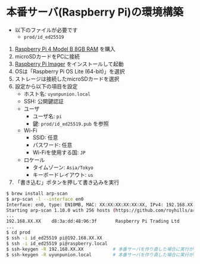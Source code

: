 # 本番サーバ(Raspberry Pi)の環境構築

- 以下のファイルが必要です
    - `prod/id_ed25519`

1. [Raspberry Pi 4 Model B 8GB RAM](https://www.raspberrypi.com/products/raspberry-pi-4-model-b/?variant=raspberry-pi-4-model-b-8gb) を購入
1. microSDカードをPCに接続
1. [Raspberry Pi Imager](https://www.raspberrypi.com/software/) をインストールして起動
1. OSは「Raspberry Pi OS Lite (64-bit)」を選択
1. ストレージは接続したmicroSDカードを選択
1. 設定から以下の項目を設定
    - ホスト名: `uyunpunion.local`
    - SSH: 公開鍵認証
    - ユーザ
        - ユーザ名: `pi`
        - 鍵: `prod/id_ed25519.pub` を参照
    - Wi-Fi
        - SSID: 任意
        - パスワード: 任意
        - Wi-Fiを使用する国: `JP`
    - ロケール
        - タイムゾーン: `Asia/Tokyo`
        - キーボードレイアウト: `us`
1. 「書き込む」ボタンを押して書き込みを実行

```bash
$ brew install arp-scan
$ arp-scan -l --interface en0
Interface: en0, type: EN10MB, MAC: XX:XX:XX:XX:XX:XX, IPv4: 192.168.XX.XX
Starting arp-scan 1.10.0 with 256 hosts (https://github.com/royhills/arp-scan)
...
192.168.XX.XX    d8:3a:dd:48:96:3f       Raspberry Pi Trading Ltd
...
$ cd prod
$ ssh -i id_ed25519 pi@192.168.XX.XX
$ ssh -i id_ed25519 pi@raspberry.local
$ ssh-keygen -R 192.168.XX.XX           # 本番サーバを作り直した場合に実行が必要
$ ssh-keygen -R uyunpunion.local        # 本番サーバを作り直した場合に実行が必要
```
